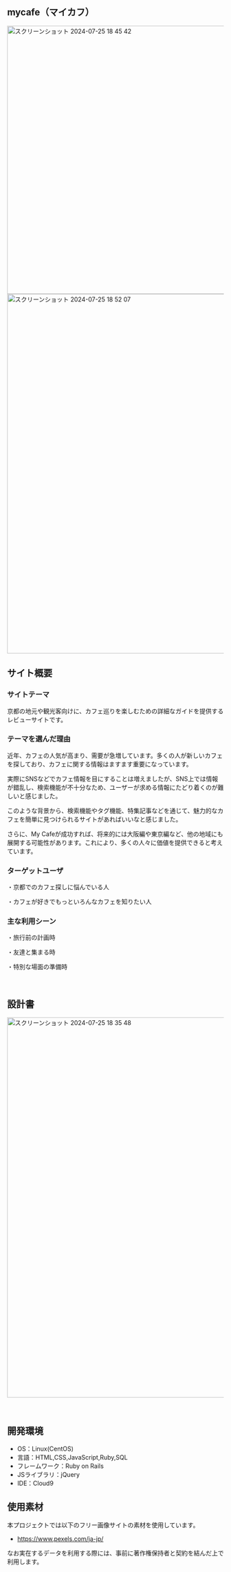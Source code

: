 ## mycafe（マイカフ）
<img width="622" alt="スクリーンショット 2024-07-25 18 45 42" src="https://github.com/user-attachments/assets/8b03c9e9-c215-45bb-9c98-c49d8e08062b">
<img width="834" alt="スクリーンショット 2024-07-25 18 52 07" src="https://github.com/user-attachments/assets/92621343-94c0-4745-8454-4ebc12278870">





## サイト概要
### サイトテーマ
​京都の地元や観光客向けに、カフェ巡りを楽しむための詳細なガイドを提供するレビューサイトです。

### テーマを選んだ理由

近年、カフェの人気が高まり、需要が急増しています。多くの人が新しいカフェを探しており、カフェに関する情報はますます重要になっています。

実際にSNSなどでカフェ情報を目にすることは増えましたが、SNS上では情報が錯乱し、検索機能が不十分なため、ユーザーが求める情報にたどり着くのが難しいと感じました。

このような背景から、検索機能やタグ機能、特集記事などを通じて、魅力的なカフェを簡単に見つけられるサイトがあればいいなと感じました。

さらに、My Cafeが成功すれば、将来的には大阪編や東京編など、他の地域にも展開する可能性があります。これにより、多くの人々に価値を提供できると考えています。

### ターゲットユーザ

・京都でのカフェ探しに悩んでいる人

・カフェが好きでもっといろんなカフェを知りたい人
​
### 主な利用シーン
・旅行前の計画時

・友達と集まる時

・特別な場面の準備時

​
## 設計書
<img width="882" alt="スクリーンショット 2024-07-25 18 35 48" src="https://github.com/user-attachments/assets/006308ff-00c4-487b-81e7-9bf54d082797">

​
## 開発環境
- OS：Linux(CentOS)
- 言語：HTML,CSS,JavaScript,Ruby,SQL
- フレームワーク：Ruby on Rails
- JSライブラリ：jQuery
- IDE：Cloud9
​
## 使用素材

本プロジェクトでは以下のフリー画像サイトの素材を使用しています。
- https://www.pexels.com/ja-jp/

なお実在するデータを利用する際には、事前に著作権保持者と契約を結んだ上で利用します。 
